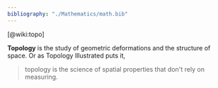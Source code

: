 ```yaml
---
bibliography: "./Mathematics/math.bib"
---
```


[@wiki:topo]


**Topology** is the study of geometric deformations and the structure of space. Or as Topology Illustrated puts it,

> topology is the science of spatial properties that don't rely on measuring.